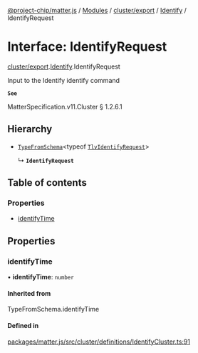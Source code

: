 [@project-chip/matter.js](../README.md) / [Modules](../modules.md) / [cluster/export](../modules/cluster_export.md) / [Identify](../modules/cluster_export.Identify.md) / IdentifyRequest

# Interface: IdentifyRequest

[cluster/export](../modules/cluster_export.md).[Identify](../modules/cluster_export.Identify.md).IdentifyRequest

Input to the Identify identify command

**`See`**

MatterSpecification.v11.Cluster § 1.2.6.1

## Hierarchy

- [`TypeFromSchema`](../modules/tlv_export.md#typefromschema)\<typeof [`TlvIdentifyRequest`](../modules/cluster_export.Identify.md#tlvidentifyrequest)\>

  ↳ **`IdentifyRequest`**

## Table of contents

### Properties

- [identifyTime](cluster_export.Identify.IdentifyRequest.md#identifytime)

## Properties

### identifyTime

• **identifyTime**: `number`

#### Inherited from

TypeFromSchema.identifyTime

#### Defined in

[packages/matter.js/src/cluster/definitions/IdentifyCluster.ts:91](https://github.com/project-chip/matter.js/blob/5f71eedebdb9fa54338bde320c311bb359b7455d/packages/matter.js/src/cluster/definitions/IdentifyCluster.ts#L91)
